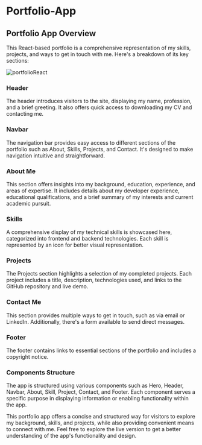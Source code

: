 # Portfolio-App

## Portfolio App Overview

This React-based portfolio is a comprehensive representation of my skills, projects, and ways to get in touch with me. Here's a breakdown of its key sections:


  ![portfolioReact](https://github.com/thebarunkumar/Portfolio-App/assets/77458180/9c0c31bc-4e09-4f5e-9ab1-481676f13500)

### Header
The header introduces visitors to the site, displaying my name, profession, and a brief greeting. It also offers quick access to downloading my CV and contacting me.

### Navbar
The navigation bar provides easy access to different sections of the portfolio such as About, Skills, Projects, and Contact. It's designed to make navigation intuitive and straightforward.

### About Me
This section offers insights into my background, education, experience, and areas of expertise. It includes details about my developer experience, educational qualifications, and a brief summary of my interests and current academic pursuit.

### Skills
A comprehensive display of my technical skills is showcased here, categorized into frontend and backend technologies. Each skill is represented by an icon for better visual representation.

### Projects
The Projects section highlights a selection of my completed projects. Each project includes a title, description, technologies used, and links to the GitHub repository and live demo.

### Contact Me
This section provides multiple ways to get in touch, such as via email or LinkedIn. Additionally, there's a form available to send direct messages.

### Footer
The footer contains links to essential sections of the portfolio and includes a copyright notice.

### Components Structure
The app is structured using various components such as Hero, Header, Navbar, About, Skill, Project, Contact, and Footer. Each component serves a specific purpose in displaying information or enabling functionality within the app.


This portfolio app offers a concise and structured way for visitors to explore my background, skills, and projects, while also providing convenient means to connect with me. Feel free to explore the live version to get a better understanding of the app's functionality and design.

